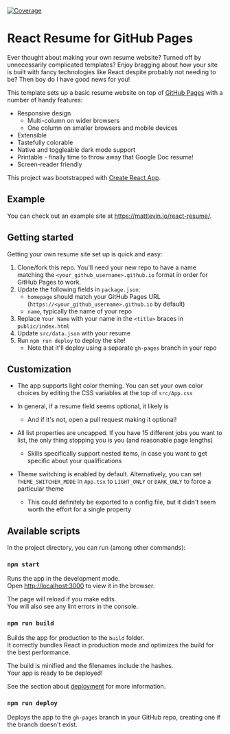 [![Coverage](https://sonarcloud.io/api/project_badges/measure?project=XTanjirouX_react-resume&metric=coverage)](https://sonarcloud.io/summary/new_code?id=XTanjirouX_react-resume)


# React Resume for GitHub Pages

Ever thought about making your own resume website? Turned off by unnecessarily complicated templates? Enjoy bragging about how your site is
built with fancy technologies like React despite probably not needing to be? Then boy do I have good news for you!

This template sets up a basic resume website on top of [GitHub Pages](https://pages.github.com/) with a number of handy features:

* Responsive design
    * Multi-column on wider browsers
    * One column on smaller browsers and mobile devices
* Extensible
* Tastefully colorable
* Native and toggleable dark mode support
* Printable - finally time to throw away that Google Doc resume!
* Screen-reader friendly

This project was bootstrapped with [Create React App](https://github.com/facebook/create-react-app).

## Example

You can check out an example site at https://mattlevin.io/react-resume/.

## Getting started

Getting your own resume site set up is quick and easy:

1. Clone/fork this repo. You'll need your new repo to have a name matching the `<your_github_username>.github.io` format 
in order for GitHub Pages to work.
2. Update the following fields in `package.json`:
    * `homepage` should match your GitHub Pages URL (`https://<your_github_username>.github.io` by default)
    * `name`, typically the name of your repo
3. Replace `Your Name` with your name in the `<title>` braces in `public/index.html` 
3. Update `src/data.json` with your resume
4. Run `npm run deploy` to deploy the site! 
    * Note that it'll deploy using a separate `gh-pages` branch in your repo

## Customization

* The app supports light color theming. You can set your own color choices 
    by editing the CSS variables at the top of `src/App.css`

* In general, if a resume field seems optional, it likely is
    * And if it's not, open a pull request making it optional!

* All list properties are uncapped. If you have 15 different jobs you want to list, 
the only thing stopping you is you (and reasonable page lengths)
    * Skills specifically support nested items, in case you want to get specific about your qualifications

* Theme switching is enabled by default. Alternatively, you can set `THEME_SWITCHER_MODE` 
    in `App.tsx` to `LIGHT_ONLY` or `DARK_ONLY` to force a particular theme
    * This could definitely be exported to a config file, but it didn't seem worth the effort
        for a single property

## Available scripts

In the project directory, you can run (among other commands):

### `npm start`

Runs the app in the development mode.\
Open [http://localhost:3000](http://localhost:3000) to view it in the browser.

The page will reload if you make edits.\
You will also see any lint errors in the console.

### `npm run build`

Builds the app for production to the `build` folder.\
It correctly bundles React in production mode and optimizes the build for the best performance.

The build is minified and the filenames include the hashes.\
Your app is ready to be deployed!

See the section about [deployment](https://facebook.github.io/create-react-app/docs/deployment) for more information.

### `npm run deploy`

Deploys the app to the `gh-pages` branch in your GitHub repo, creating one 
if the branch doesn't exist. 
